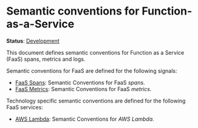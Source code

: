 <!--- Hugo front matter used to generate the website version of this page:
linkTitle: FaaS
--->

# Semantic conventions for Function-as-a-Service

**Status**: [Development][DocumentStatus]

This document defines semantic conventions for Function as a Service (FaaS) spans, metrics and logs.

Semantic conventions for FaaS are defined for the following signals:

* [FaaS Spans](faas-spans.md): Semantic Conventions for FaaS *spans*.
* [FaaS Metrics](faas-metrics.md): Semantic Conventions for FaaS *metrics*.

Technology specific semantic conventions are defined for the following FaaS services:

* [AWS Lambda](aws-lambda.md): Semantic Conventions for *AWS Lambda*.

[DocumentStatus]: https://opentelemetry.io/docs/specs/otel/document-status
